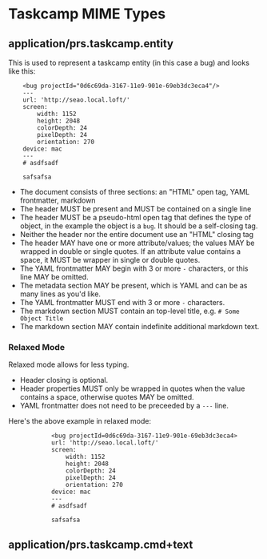 # Taskcamp MIME Types

## application/prs.taskcamp.entity

This is used to represent a taskcamp entity (in this case a bug) and looks like this:

        <bug projectId="0d6c69da-3167-11e9-901e-69eb3dc3eca4"/>
        ---
        url: 'http://seao.local.loft/'
        screen:
            width: 1152
            height: 2048
            colorDepth: 24
            pixelDepth: 24
            orientation: 270
        device: mac
        ---
        # asdfsadf
        
        safsafsa

* The document consists  of three sections: an "HTML" open tag, YAML frontmatter, markdown
* The header MUST be present and MUST be contained on a single line
* The header MUST be a pseudo-html open tag that defines the type of object, in the example the object is a `bug`.  It should be a self-closing tag.
* Neither the header nor the entire document use an "HTML" closing tag
* The header MAY have one or more attribute/values; the values MAY be wrapped in double or single quotes.  If an attribute value contains a space, it MUST be wrapper in single or double quotes.
* The YAML frontmatter MAY begin with 3 or more `-` characters, or this line MAY be omitted.
* The metadata section MAY be present, which is YAML and can be as many lines as you'd like.
* The YAML frontmatter MUST end with 3 or more `-` characters.
* The markdown section MUST contain an top-level title, e.g. `# Some Object Title`
* The markdown section MAY contain indefinite additional markdown text.

### Relaxed Mode

Relaxed mode allows for less typing.

* Header closing is optional.
* Header properties MUST only be wrapped in quotes when the value contains a space, otherwise quotes MAY be omitted.
* YAML frontmatter does not need to be preceeded by a `---` line.

Here's the above example in relaxed mode:

                <bug projectId=0d6c69da-3167-11e9-901e-69eb3dc3eca4>
                url: 'http://seao.local.loft/'
                screen:
                    width: 1152
                    height: 2048
                    colorDepth: 24
                    pixelDepth: 24
                    orientation: 270
                device: mac
                ---
                # asdfsadf
                
                safsafsa

## application/prs.taskcamp.cmd+text

